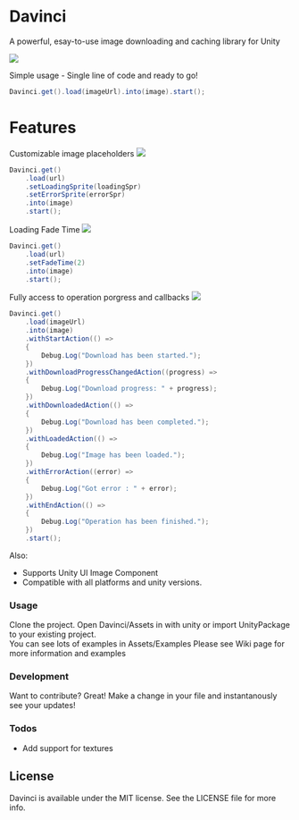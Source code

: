 # Davinci
A powerful, esay-to-use image downloading and caching library for Unity

![](https://user-images.githubusercontent.com/15744733/64790065-b75c6680-d58a-11e9-843d-4831fbc60306.gif)

Simple usage - Single line of code and ready to go!
```csharp
Davinci.get().load(imageUrl).into(image).start();
```
# Features
Customizable image placeholders
![](https://user-images.githubusercontent.com/15744733/64792966-7b77d000-d58f-11e9-853f-3ad438375ec6.gif)
```csharp
Davinci.get()
    .load(url)
    .setLoadingSprite(loadingSpr)
    .setErrorSprite(errorSpr)
    .into(image)
    .start();
```

Loading Fade Time
![](https://user-images.githubusercontent.com/15744733/64794033-2d63cc00-d591-11e9-981d-167704a92be7.gif)
```csharp
Davinci.get()
    .load(url)
    .setFadeTime(2)
    .into(image)
    .start();
```

Fully access to operation porgress and callbacks
![](https://user-images.githubusercontent.com/15744733/64794838-5c2e7200-d592-11e9-90df-ec39b89b0aab.gif)
```csharp
Davinci.get()
    .load(imageUrl)
    .into(image)
    .withStartAction(() =>
    {
        Debug.Log("Download has been started.");
    })
    .withDownloadProgressChangedAction((progress) =>
    {
        Debug.Log("Download progress: " + progress);
    })
    .withDownloadedAction(() =>
    {
        Debug.Log("Download has been completed.");
    })
    .withLoadedAction(() =>
    {
        Debug.Log("Image has been loaded.");
    })
    .withErrorAction((error) =>
    {
        Debug.Log("Got error : " + error);
    })
    .withEndAction(() =>
    {
        Debug.Log("Operation has been finished.");
    })
    .start();
```

Also:
- Supports Unity UI Image Component
- Compatible with all platforms and unity versions.

### Usage
Clone the project. Open Davinci/Assets in with unity or import UnityPackage to your existing project.  
You can see lots of examples in Assets/Examples
Please see Wiki page for more information and examples

### Development
Want to contribute? Great!
Make a change in your file and instantanously see your updates!

### Todos
 - Add support for textures

License
----
Davinci is available under the MIT license. See the LICENSE file for more info.

